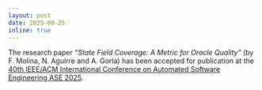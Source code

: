 ```yaml
---
layout: post
date: 2025-09-25
inline: true
---
```


The research paper *“State Field Coverage: A Metric for Oracle Quality"* (by F. Molina, N. Aguirre and A. Gorla) has been accepted for publication at the [40th IEEE/ACM International Conference on Automated Software Engineering ASE 2025](https://conf.researchr.org/home/ase-2025).
